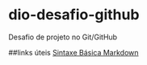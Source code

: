 # dio-desafio-github
Desafio de projeto no Git/GitHub


##links úteis 
[Sintaxe Básica Markdown](https://www.markdownguide.org/)

